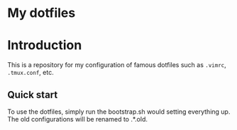 # My dotfiles

# Introduction

This is a repository for my configuration of famous dotfiles such as `.vimrc`, `.tmux.conf`, etc.

## Quick start

To use the dotfiles, simply run the bootstrap.sh would setting everything up. The old configurations will be renamed to .\*.old.
